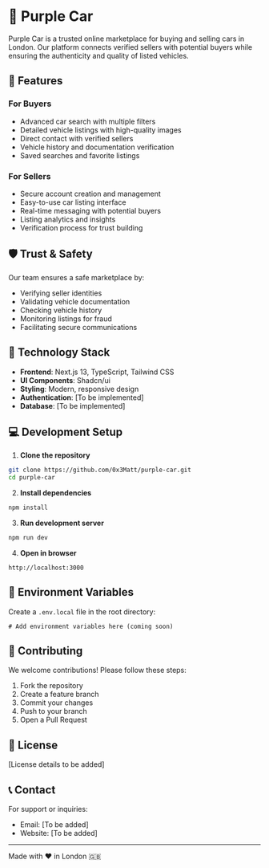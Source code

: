 # 🚗 Purple Car

Purple Car is a trusted online marketplace for buying and selling cars in London. Our platform connects verified sellers with potential buyers while ensuring the authenticity and quality of listed vehicles.

## 🌟 Features

### For Buyers
- Advanced car search with multiple filters
- Detailed vehicle listings with high-quality images
- Direct contact with verified sellers
- Vehicle history and documentation verification
- Saved searches and favorite listings

### For Sellers
- Secure account creation and management
- Easy-to-use car listing interface
- Real-time messaging with potential buyers
- Listing analytics and insights
- Verification process for trust building

## 🛡️ Trust & Safety

Our team ensures a safe marketplace by:
- Verifying seller identities
- Validating vehicle documentation
- Checking vehicle history
- Monitoring listings for fraud
- Facilitating secure communications

## 🚀 Technology Stack

- **Frontend**: Next.js 13, TypeScript, Tailwind CSS
- **UI Components**: Shadcn/ui
- **Styling**: Modern, responsive design
- **Authentication**: [To be implemented]
- **Database**: [To be implemented]

## 💻 Development Setup

1. **Clone the repository**
```bash
git clone https://github.com/0x3Matt/purple-car.git
cd purple-car
```

2. **Install dependencies**
```bash
npm install
```

3. **Run development server**
```bash
npm run dev
```

4. **Open in browser**
```
http://localhost:3000
```

## 📱 Environment Variables

Create a `.env.local` file in the root directory:
```env
# Add environment variables here (coming soon)
```

## 🤝 Contributing

We welcome contributions! Please follow these steps:
1. Fork the repository
2. Create a feature branch
3. Commit your changes
4. Push to your branch
5. Open a Pull Request

## 📄 License

[License details to be added]

## 📞 Contact

For support or inquiries:
- Email: [To be added]
- Website: [To be added]

---
Made with ❤️ in London 🇬🇧 